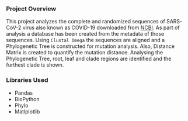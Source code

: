 ### Project Overview

This project analyzes the complete and randomized sequences of SARS-CoV-2 virus also known as COVID-19 downloaded from [NCBI](https://www.ncbi.nlm.nih.gov/labs/virus/).
As part of analysis a database has been created from the metadata of those sequences.
Using `Clustal Omega` the sequences are aligned and a Phylogenetic Tree is constructed for mutation analysis.
Also, Distance Matrix is created to quantify the mutation distance.
Analysing the Phylogenetic Tree, root, leaf and clade regions are identified and the furthest clade is shown.

### Libraries Used

- Pandas
- BioPython
- Phylo
- Matlplotlib
